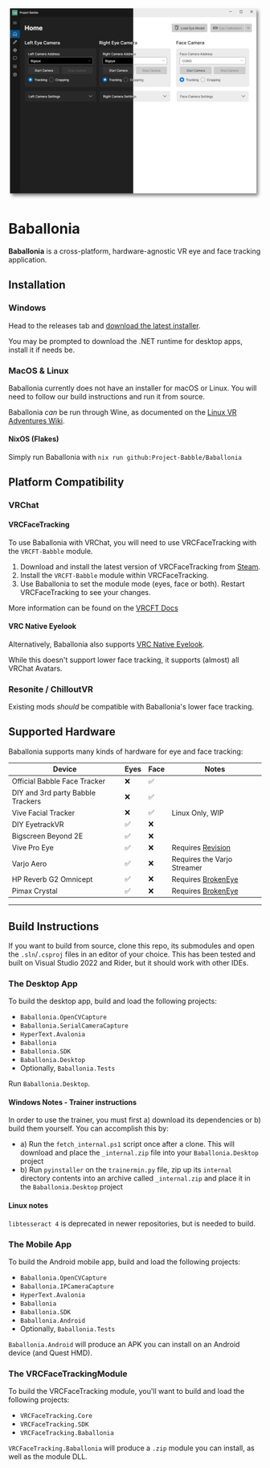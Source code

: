 ![Baballonia Promo](BaballoniaPromo.png)

# Baballonia

**Baballonia** is a cross-platform, hardware-agnostic VR eye and face tracking application.

## Installation

### Windows

Head to the releases tab and [download the latest installer](https://github.com/Project-Babble/Baballonia/releases/latest).

You may be prompted to download the .NET runtime for desktop apps, install it if needs be.

### MacOS & Linux

Baballonia currently does not have an installer for macOS or Linux. You will need to follow our build instructions and run it from source.

Baballonia *can* be run through Wine, as documented on the [Linux VR Adventures Wiki](https://lvra.gitlab.io/docs/other/bigscreen-beyond-driver/#bigscreen-beyond-2e-eyetracking-via-baballonia-under-linux).

#### NixOS (Flakes)

Simply run Baballonia with ``nix run github:Project-Babble/Baballonia``

## Platform Compatibility

### VRChat

#### VRCFaceTracking

To use Baballonia with VRChat, you will need to use VRCFaceTracking with the `VRCFT-Babble` module.

1. Download and install the latest version of VRCFaceTracking from [Steam](https://store.steampowered.com/app/3329480/VRCFaceTracking/).
1. Install the `VRCFT-Babble` module within VRCFaceTracking.
1. Use Baballonia to set the module mode (eyes, face or both). Restart VRCFaceTracking to see your changes.

More information can be found on the [VRCFT Docs](https://docs.vrcft.io/docs/vrcft-software/vrcft\#module-registry)

#### VRC Native Eyelook

Alternatively, Baballonia also supports [VRC Native Eyelook](https://docs.vrchat.com/docs/osc-eye-tracking).

While this doesn't support lower face tracking, it supports (almost) all VRChat Avatars.

### Resonite / ChilloutVR

Existing mods *should* be compatible with Baballonia's lower face tracking.

## Supported Hardware

Baballonia supports many kinds of hardware for eye and face tracking:

| Device                            | Eyes | Face | Notes                                                       |
|-----------------------------------| ----- | ----- |-------------------------------------------------------------|
| Official Babble Face Tracker      | :x: | ✅ |                                                             |
| DIY and 3rd party Babble Trackers | :x: | ✅ |                                                             |
| Vive Facial Tracker               | :x: | ✅ | Linux Only, WIP                                             |
| DIY EyetrackVR                    | ✅ | :x: |                                                             |
| Bigscreen Beyond 2E               | ✅ | :x: |                                                             |
| Vive Pro Eye                      | ✅ | :x: | Requires [Revision](https://github.com/Blue-Doggo/ReVision) |
| Varjo Aero                        | ✅ | :x: | Requires the Varjo Streamer                                 |
| HP Reverb G2 Omnicept             | ✅ | :x: | Requires [BrokenEye](https://github.com/ghostiam/BrokenEye) |
| Pimax Crystal                     | ✅ | :x: | Requires [BrokenEye](https://github.com/ghostiam/BrokenEye) |

---

## Build Instructions

If you want to build from source, clone this repo, its submodules and open the `.sln`/`.csproj` files in an editor of your choice. This has been tested and built on Visual Studio 2022 and Rider, but it should work with other IDEs.

### The Desktop App

To build the desktop app, build and load the following projects:

- `Baballonia.OpenCVCapture`
- `Baballonia.SerialCameraCapture`
- `HyperText.Avalonia`
- `Baballonia`
- `Baballonia.SDK`
- `Baballonia.Desktop`
- Optionally, `Baballonia.Tests`

Run `Baballonia.Desktop`.

#### Windows Notes - Trainer instructions

In order to use the trainer, you must first a) download its dependencies or b) build them yourself. You can accomplish this by:
- a) Run the `fetch_internal.ps1` script once after a clone. This will download and place the `_internal.zip` file into your `Baballonia.Desktop` project
- b) Run `pyinstaller` on the `trainermin.py` file, zip up its `internal` directory contents into an archive called `_internal.zip` and place it in the `Baballonia.Desktop` project

#### Linux notes

`libtesseract 4` is deprecated in newer repositories, but is needed to build.

### The Mobile App

To build the Android mobile app, build and load the following projects:

- `Baballonia.OpenCVCapture`
- `Baballonia.IPCameraCapture`
- `HyperText.Avalonia`
- `Baballonia`
- `Baballonia.SDK`
- `Baballonia.Android`
- Optionally, `Baballonia.Tests`

`Baballonia.Android` will produce an APK you can install on an Android device (and Quest HMD).

### The VRCFaceTrackingModule

To build the VRCFaceTracking module, you'll want to build and load the following projects:

- `VRCFaceTracking.Core`
- `VRCFaceTracking.SDK`
- `VRCFaceTracking.Baballonia`

`VRCFaceTracking.Baballonia` will produce a `.zip` module you can install, as well as the module DLL.

